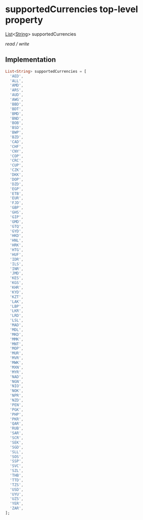 


# supportedCurrencies top-level property









[List](https://api.flutter.dev/flutter/dart-core/List-class.html)&lt;[String](https://api.flutter.dev/flutter/dart-core/String-class.html)> supportedCurrencies
  
_<span class="feature">read / write</span>_






## Implementation

```dart
List<String> supportedCurrencies = [
  'AED',
  'ALL',
  'AMD',
  'ARS',
  'AUD',
  'AWG',
  'BBD',
  'BDT',
  'BMD',
  'BND',
  'BOB',
  'BSD',
  'BWP',
  'BZD',
  'CAD',
  'CHF',
  'CNY',
  'COP',
  'CRC',
  'CUP',
  'CZK',
  'DKK',
  'DOP',
  'DZD',
  'EGP',
  'ETB',
  'EUR',
  'FJD',
  'GBP',
  'GHS',
  'GIP',
  'GMD',
  'GTQ',
  'GYD',
  'HKD',
  'HNL',
  'HRK',
  'HTG',
  'HUF',
  'IDR',
  'ILS',
  'INR',
  'JMD',
  'KES',
  'KGS',
  'KHR',
  'KYD',
  'KZT',
  'LAK',
  'LBP',
  'LKR',
  'LRD',
  'LSL',
  'MAD',
  'MDL',
  'MKD',
  'MMK',
  'MNT',
  'MOP',
  'MUR',
  'MVR',
  'MWK',
  'MXN',
  'MYR',
  'NAD',
  'NGN',
  'NIO',
  'NOK',
  'NPR',
  'NZD',
  'PEN',
  'PGK',
  'PHP',
  'PKR',
  'QAR',
  'RUB',
  'SAR',
  'SCR',
  'SEK',
  'SGD',
  'SLL',
  'SOS',
  'SSP',
  'SVC',
  'SZL',
  'THB',
  'TTD',
  'TZS',
  'USD',
  'UYU',
  'UZS',
  'YER',
  'ZAR',
];
```








